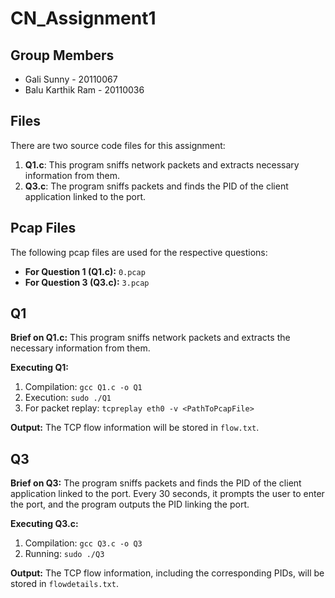 # CN_Assignment1

## Group Members

- Gali Sunny - 20110067
- Balu Karthik Ram - 20110036

## Files

There are two source code files for this assignment:

1. **Q1.c**: This program sniffs network packets and extracts necessary information from them.
2. **Q3.c**: The program sniffs packets and finds the PID of the client application linked to the port.

## Pcap Files

The following pcap files are used for the respective questions:

- **For Question 1 (Q1.c):** `0.pcap`
- **For Question 3 (Q3.c):** `3.pcap`

## Q1

**Brief on Q1.c:**
This program sniffs network packets and extracts the necessary information from them.

**Executing Q1:**
1. Compilation: `gcc Q1.c -o Q1`
2. Execution: `sudo ./Q1`
3. For packet replay: `tcpreplay eth0 -v <PathToPcapFile>`

**Output:**
The TCP flow information will be stored in `flow.txt`.

## Q3

**Brief on Q3:**
The program sniffs packets and finds the PID of the client application linked to the port. Every 30 seconds, it prompts the user to enter the port, and the program outputs the PID linking the port.

**Executing Q3.c:**
1. Compilation: `gcc Q3.c -o Q3`
2. Running: `sudo ./Q3`

**Output:**
The TCP flow information, including the corresponding PIDs, will be stored in `flowdetails.txt`.
